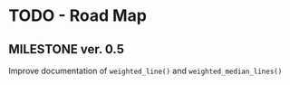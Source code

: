 # TODO - Road Map

## MILESTONE ver. 0.5

Improve documentation of `weighted_line()`  and  `weighted_median_lines()`

